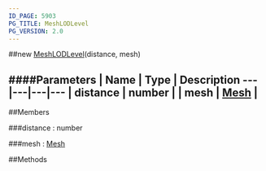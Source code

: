 ```yaml
---
ID_PAGE: 5903
PG_TITLE: MeshLODLevel
PG_VERSION: 2.0
---
```

##new [MeshLODLevel](page.php?p=5903)(distance, mesh)

####Parameters
 | Name | Type | Description
---|---|---|---
 | distance | number | 
 | mesh | [Mesh](page.php?p=5722) | 
---

##Members

###distance : number


###mesh : [Mesh](page.php?p=5722)




##Methods
